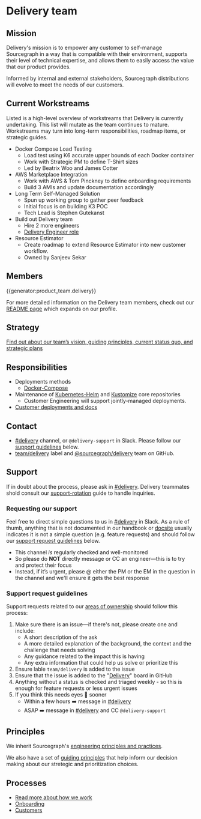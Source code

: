 # Delivery team

## Mission

Delivery's mission is to empower any customer to self-manage Sourcegraph in a way that is compatible with their environment, supports their level of technical expertise, and allows them to easily access the value that our product provides.

Informed by internal and external stakeholders, Sourcegraph distributions will evolve to meet the needs of our customers.

## Current Workstreams

Listed is a high-level overview of workstreams that Delivery is currently undertaking. This list will mutate as the team continues to mature. Workstreams may turn into long-term responsibilities, roadmap items, or strategic guides.

- Docker Compose Load Testing
  - Load test using K6 accurate upper bounds of each Docker container
  - Work with Strategic PM to define T-Shirt sizes
  - Led by Beatrix Woo and James Cotter
- AWS Marketplace Integration
  - Work with AWS & Tom Pinckney to define onboarding requirements
  - Build 3 AMIs and update documentation accordingly
- Long Term Self-Managed Solution
  - Spun up working group to gather peer feedback
  - Initial focus is on building K3 POC
  - Tech Lead is Stephen Gutekanst
- Build out Delivery team
  - Hire 2 more engineers
  - [Delivery Engineer role](https://boards.greenhouse.io/sourcegraph91/jobs/4357102004)
- Resource Estimator
  - Create roadmap to extend Resource Estimator into new customer workflow.
  - Owned by Sanjeev Sekar

## Members

{{generator:product_team.delivery}}

For more detailed information on the Delivery team members, check out our [README page](./team/index.md) which expands on our profile.

## Strategy

[Find out about our team’s vision, guiding principles, current status quo, and strategic plans](../../../../strategy-goals/strategy/delivery/index.md)

## Responsibilities

- Deployments methods
  - [Docker-Compose](https://github.com/sourcegraph/deploy-sourcegraph-docker)
- Maintenance of [Kubernetes-Helm](./deployment/helm.md) and [Kustomize](https://github.com/sourcegraph/deploy-sourcegraph) core repositories
  - Customer Engineering will support jointly-managed deployments.
- [Customer deployments and docs](https://docs.sourcegraph.com/admin/install)

## Contact

- [#delivery](https://sourcegraph.slack.com/archives/C02E4HE42BX) channel, or `@delivery-support` in Slack. Please follow our [support guidelines](#support-request-guidelines) below.
- [team/delivery](https://github.com/sourcegraph/sourcegraph/labels/team%2Fdelivery) label and [@sourcegraph/delivery](https://github.com/orgs/sourcegraph/teams/delivery) team on GitHub.

## Support

If in doubt about the process, please ask in [#delivery](https://sourcegraph.slack.com/archives/C02E4HE42BX). Delivery teammates shold consult our [support-rotation](./processes.md#support-rotation) guide to handle inquiries.

### Requesting our support

Feel free to direct simple questions to us in [#delivery](https://sourcegraph.slack.com/archives/C02E4HE42BX) in Slack. As a rule of thumb, anything that is not documented in our handbook or [docsite](https://docs.sourcegraph.com/) usually indicates it is not a simple question (e.g. feature requests) and should follow our [support request guidelines](./#support-request-guidelines) below.

- This channel _is_ regularly checked and well-monitored
- So please do **NOT** directly message or CC an engineer—this is to try and protect their focus
- Instead, if it’s urgent, please @ either the PM or the EM in the question in the channel and we'll ensure it gets the best response

### Support request guidelines

Support requests related to our [areas of ownership](index.md#responsibilities) should follow this process:

1. Make sure there is an issue—if there's not, please create one and include:
   - A short description of the ask
   - A more detailed explanation of the background, the context and the challenge that needs solving
   - Any guidance related to the impact this is having
   - Any extra information that could help us solve or prioritize this
2. Ensure lable `team/delivery` is added to the issue
3. Ensure that the issue is added to the "[Delivery](https://github.com/orgs/sourcegraph/projects/205)" board in GitHub
4. Anything without a status is checked and triaged weekly - so this is enough for feature requests or less urgent issues
5. If you think this needs eyes 👀 sooner
   - Within a few hours ➡️ message in [#delivery](https://sourcegraph.slack.com/archives/C02E4HE42BX)
   - ASAP ➡️ message in [#delivery](https://sourcegraph.slack.com/archives/C02E4HE42BX) and CC `@delivery-support`

<!-- ## Growth plan

TODO

## Tech stack

TODO-->

## Principles

We inherit Sourcegraph's [engineering principles and practices](../../dev/process/principles-and-practices.md).

We also have a set of [guiding principles](../../../../strategy-goals/strategy/delivery/index.md#guiding-principles) that help inform our decision making about our stretegic and prioritization choices.

## Processes

- [Read more about how we work](processes.md)
- [Onboarding](onboarding.md)
- [Customers](customers/index.md)

[devops]: ../devops/index.md
